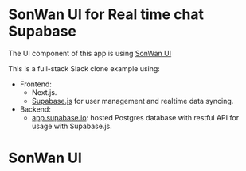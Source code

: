 # SonWan UI for Real time chat Supabase

The UI component of this app is using [SonWan UI](https://github.com/cleancode198/sonwan-ui)

This is a full-stack Slack clone example using:

- Frontend:
  - Next.js.
  - [Supabase.js](https://supabase.io/docs/library/getting-started) for user management and realtime data syncing.
- Backend:
  - [app.supabase.io](https://app.supabase.io/): hosted Postgres database with restful API for usage with Supabase.js.

# SonWan UI

